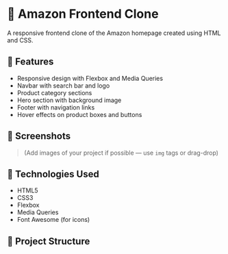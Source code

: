 # 🛒 Amazon Frontend Clone

A responsive frontend clone of the Amazon homepage created using HTML and CSS.

## 🚀 Features

- Responsive design with Flexbox and Media Queries
- Navbar with search bar and logo
- Product category sections
- Hero section with background image
- Footer with navigation links
- Hover effects on product boxes and buttons

## 📸 Screenshots

> (Add images of your project if possible — use `img` tags or drag-drop)

## 🔧 Technologies Used

- HTML5
- CSS3
- Flexbox
- Media Queries
- Font Awesome (for icons)

## 📂 Project Structure


